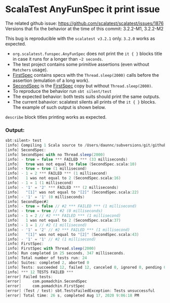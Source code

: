 # ScalaTest AnyFunSpec it print issue

The related github issue: https://github.com/scalatest/scalatest/issues/1876
Versions that fix the behavior at the time of this commit: 3.2.2-M1, 3.2.2-M2 

This bug is reproducible with the `scalatest v3.2.1` only. `3.2.0` works as expected.

* `org.scalatest.funspec.AnyFunSpec` does not print the `it { }` blocks title in case it runs for a longer than `~2 seconds`.
* The test project contains some primitive assertions (even without `Matchers` usage). 
* [FirstSpec](./silent/src/test/scala/com/pomadchin/FirstSpec.scala) contains specs with the `Thread.sleep(2000)` calls before the assertion (emulation of a long work).
* [SecondSpec](./silent/src/test/scala/com/pomadchin/SecondSpec.scala) is the [FirstSpec](./silent/src/test/scala/com/pomadchin/FirstSpec.scala) copy but without `Thread.sleep(2000)`.
* To reproduce the behavior run `sbt silent/test`
* The expected behavior: both tests suits should print the same outputs.
* The current bahavior: scalatest silents all prints of the `it { }` blocks. The example of such output is shown below.

`describe` block titles printing works as expected.

### Output: 

```scala
sbt:silent> test
[info] Compiling 1 Scala source to /Users/daunnc/subversions/git/github/pomadchin/scalatest-silent/silent/target/scala-2.12/test-classes ...
[info] SecondSpec:
[info] SecondSpec with no Thread.sleep(2000)
[info] - true = false *** FAILED *** (33 milliseconds)
[info]   true was not equal to false (SecondSpec.scala:10)
[info] - true = true (1 millisecond)
[info] - 1 = 2 *** FAILED *** (1 millisecond)
[info]   1 was not equal to 2 (SecondSpec.scala:16)
[info] - 1 = 1 (1 millisecond)
[info] - '1' = '2' *** FAILED *** (2 milliseconds)
[info]   "[1]" was not equal to "[2]" (SecondSpec.scala:22)
[info] - '1' = '1' (0 milliseconds)
[info] SecondSpec#2
[info] - true = false // #2 *** FAILED *** (1 millisecond)
[info] - true = true // #2 (0 milliseconds)
[info] - 1 = 2 // #2 *** FAILED *** (1 millisecond)
[info]   1 was not equal to 2 (SecondSpec.scala:37)
[info] - 1 = 1 // #2 (1 millisecond)
[info] - '1' = '2' // #2 *** FAILED *** (1 millisecond)
[info]   "[1]" was not equal to "[2]" (SecondSpec.scala:43)
[info] - '1' = '1' // #2 (1 millisecond)
[info] FirstSpec:
[info] FirstSpec with Thread.sleep(2000)
[info] Run completed in 25 seconds, 347 milliseconds.
[info] Total number of tests run: 24
[info] Suites: completed 2, aborted 0
[info] Tests: succeeded 12, failed 12, canceled 0, ignored 0, pending 0
[info] *** 12 TESTS FAILED ***
[error] Failed tests:
[error] 	com.pomadchin.SecondSpec
[error] 	com.pomadchin.FirstSpec
[error] (Test / test) sbt.TestsFailedException: Tests unsuccessful
[error] Total time: 26 s, completed Aug 17, 2020 9:06:18 PM
```

